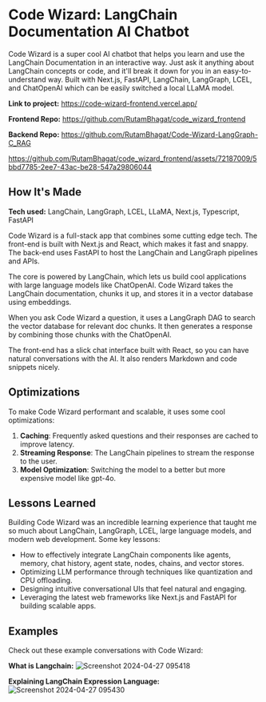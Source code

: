 # Code Wizard: LangChain Documentation AI Chatbot

Code Wizard is a super cool AI chatbot that helps you learn and use the LangChain Documentation in an interactive way. Just ask it anything about LangChain concepts or code, and it'll break it down for you in an easy-to-understand way. Built with Next.js, FastAPI, LangChain, LangGraph, LCEL, and ChatOpenAI which can be easily switched a local LLaMA model.

**Link to project:** https://code-wizard-frontend.vercel.app/

**Frontend Repo:** https://github.com/RutamBhagat/code_wizard_frontend

**Backend Repo:** https://github.com/RutamBhagat/Code-Wizard-LangGraph-C_RAG

https://github.com/RutamBhagat/code_wizard_frontend/assets/72187009/5bbd7785-2ee7-43ac-be28-547a29806044

## How It's Made

**Tech used:** LangChain, LangGraph, LCEL, LLaMA, Next.js, Typescript, FastAPI

Code Wizard is a full-stack app that combines some cutting edge tech. The front-end is built with Next.js and React, which makes it fast and snappy. The back-end uses FastAPI to host the LangChain and LangGraph pipelines and APIs.

The core is powered by LangChain, which lets us build cool applications with large language models like ChatOpenAI. Code Wizard takes the LangChain documentation, chunks it up, and stores it in a vector database using embeddings.

When you ask Code Wizard a question, it uses a LangGraph DAG to search the vector database for relevant doc chunks. It then generates a response by combining those chunks with the ChatOpenAI.

The front-end has a slick chat interface built with React, so you can have natural conversations with the AI. It also renders Markdown and code snippets nicely.

## Optimizations

To make Code Wizard performant and scalable, it uses some cool optimizations:

1. **Caching**: Frequently asked questions and their responses are cached to improve latency.
2. **Streaming Response**: The LangChain pipelines to stream the response to the user.
3. **Model Optimization**: Switching the model to a better but more expensive model like gpt-4o.

## Lessons Learned

Building Code Wizard was an incredible learning experience that taught me so much about LangChain, LangGraph, LCEL, large language models, and modern web development. Some key lessons:

- How to effectively integrate LangChain components like agents, memory, chat history, agent state, nodes, chains, and vector stores.
- Optimizing LLM performance through techniques like quantization and CPU offloading.
- Designing intuitive conversational UIs that feel natural and engaging.
- Leveraging the latest web frameworks like Next.js and FastAPI for building scalable apps.

## Examples

Check out these example conversations with Code Wizard:

**What is Langchain:**
![Screenshot 2024-04-27 095418](https://github.com/RutamBhagat/code_wizard_backend/assets/72187009/38f3bcd2-e135-487b-a81e-5563302f7b04)

**Explaining LangChain Expression Language:**
![Screenshot 2024-04-27 095430](https://github.com/RutamBhagat/code_wizard_backend/assets/72187009/fb16a35e-d619-4332-a3c1-3cc211069c1f)
